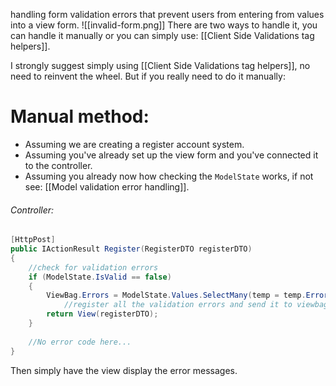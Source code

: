 handling form validation errors that prevent users from entering from values into a view form.
![[invalid-form.png]]
There are two ways to handle it, you can handle it manually or you can simply use:
[[Client Side Validations tag helpers]].

I strongly suggest simply using [[Client Side Validations tag helpers]], no need to reinvent the wheel.
But if you really need to do it manually:
# Manual method:
- Assuming we are creating a register account system.
- Assuming you've already set up the view form and you've connected it to the controller.
- Assuming you already now how checking the `ModelState` works, if not see: [[Model validation error handling]].
###### Controller:
```c#
[HttpPost]
public IActionResult Register(RegisterDTO registerDTO)
{
	//check for validation errors
	if (ModelState.IsValid == false)
	{
		ViewBag.Errors = ModelState.Values.SelectMany(temp = temp.Errors).Select(temp => temp.ErrorMessage);
			//register all the validation errors and send it to viewbag
		return View(registerDTO);
	}
	
	//No error code here...
}	
```
Then simply have the view display the error messages.


